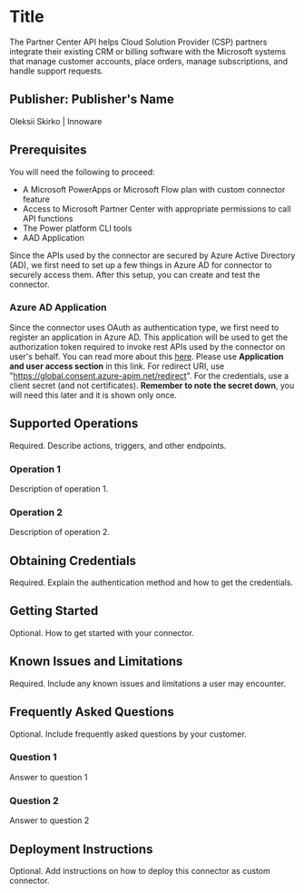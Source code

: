 # Title
The Partner Center API helps Cloud Solution Provider (CSP) partners integrate their existing CRM or billing software with the Microsoft systems that manage customer accounts, place orders, manage subscriptions, and handle support requests.

## Publisher: Publisher's Name
Oleksii Skirko | Innoware

## Prerequisites
You will need the following to proceed:

- A Microsoft PowerApps or Microsoft Flow plan with custom connector feature
- Access to Microsoft Partner Center with appropriate permissions to call API functions
- The Power platform CLI tools
- AAD Application

Since the APIs used by the connector are secured by Azure Active Directory (AD), we first need to set up a few things in Azure AD for connector to securely access them. After this setup, you can create and test the connector. 

### Azure AD Application
Since the connector uses OAuth as authentication type, we first need to register an application in Azure AD. This application will be used to get the authorization token required to invoke rest APIs used by the connector on user's behalf. You can read more about this [here](https://docs.microsoft.com/en-us/partner/develop/api-authentication#application-and-user-access). Please use **Application and user access section** in this link. For redirect URI, use "https://global.consent.azure-apim.net/redirect". For the credentials, use a client secret (and not certificates). **Remember to note the secret down**, you will need this later and it is shown only once.

## Supported Operations
Required. Describe actions, triggers, and other endpoints.​
### Operation 1
Description of operation 1.

### Operation 2
Description of operation 2.

## Obtaining Credentials
Required. Explain the authentication method and how to get the credentials.​

## Getting Started
Optional. How to get started with your connector.

## Known Issues and Limitations
Required. Include any known issues and limitations a user may encounter.

## Frequently Asked Questions
Optional. Include frequently asked questions by your customer.
### Question 1
Answer to question 1
### Question 2
Answer to question 2

## Deployment Instructions
Optional. Add instructions on how to deploy this connector as custom connector.
